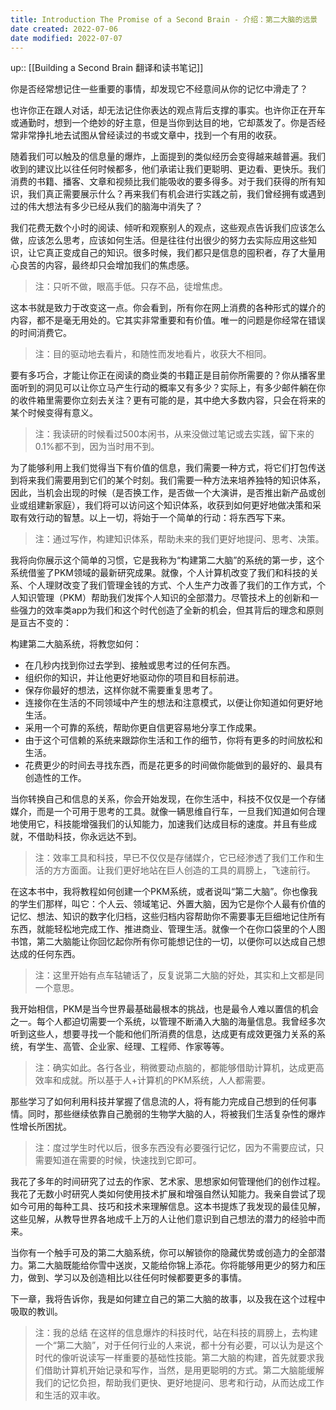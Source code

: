 ```yaml
---
title: Introduction The Promise of a Second Brain - 介绍：第二大脑的远景
date created: 2022-07-06
date modified: 2022-07-07
---
```


up:: [[Building a Second Brain 翻译和读书笔记]]

你是否经常想记住一些重要的事情，却发现它不经意间从你的记忆中滑走了？

也许你正在跟人对话，却无法记住你表达的观点背后支撑的事实。也许你正在开车或通勤时，想到一个绝妙的好主意，但是当你到达目的地，它却蒸发了。你是否经常非常挣扎地去试图从曾经读过的书或文章中，找到一个有用的收获。

随着我们可以触及的信息量的爆炸，上面提到的类似经历会变得越来越普遍。我们收到的建议比以往任何时候都多，他们承诺让我们更聪明、更边看、更快乐。我们消费的书籍、播客、文章和视频比我们能吸收的要多得多。对于我们获得的所有知识，我们真正需要展示什么？再来我们有机会进行实践之前，我们曾经拥有或遇到过的伟大想法有多少已经从我们的脑海中消失了？

我们花费无数个小时的阅读、倾听和观察别人的观点，这些观点告诉我们应该怎么做，应该怎么思考，应该如何生活。但是往往付出很少的努力去实际应用这些知识，让它真正变成自己的知识。很多时候，我们都只是信息的囤积者，存了大量用心良苦的内容，最终却只会增加我们的焦虑感。

>注：只听不做，眼高手低。只存不品，徒增焦虑。

这本书就是致力于改变这一点。你会看到，所有你在网上消费的各种形式的媒介的内容，都不是毫无用处的。它其实非常重要和有价值。唯一的问题是你经常在错误的时间消费它。

>注：目的驱动地去看片，和随性而发地看片，收获大不相同。

要有多巧合，才能让你正在阅读的商业类的书籍正是目前你所需要的？你从播客里面听到的洞见可以让你立马产生行动的概率又有多少？实际上，有多少邮件躺在你的收件箱里需要你立刻去关注？更有可能的是，其中绝大多数内容，只会在将来的某个时候变得有意义。

>注：我读研的时候看过500本闲书，从来没做过笔记或去实践，留下来的0.1%都不到，因为当时用不到。

为了能够利用上我们觉得当下有价值的信息，我们需要一种方式，将它们打包传送到将来我们需要用到它们的某个时刻。我们需要一种方法来培养独特的知识体系，因此，当机会出现的时候（是否换工作，是否做一个大演讲，是否推出新产品或创业或组建新家庭），我们将可以访问这个知识体系，收获到如何更好地做决策和采取有效行动的智慧。以上一切，将始于一个简单的行动：将东西写下来。

>注：通过写作，构建知识体系，帮助未来的我们更好地提问、思考、决策。

我将向你展示这个简单的习惯，它是我称为“构建第二大脑”的系统的第一步，这个系统借鉴了PKM领域的最新研究成果。就像，个人计算机改变了我们和科技的关系、个人理财改变了我们管理金钱的方式、个人生产力改善了我们的工作方式，个人知识管理（PKM）帮助我们发挥个人知识的全部潜力。尽管技术上的创新和一些强力的效率类app为我们和这个时代创造了全新的机会，但其背后的理念和原则是亘古不变的：

构建第二大脑系统，将教您如何：
- 在几秒内找到你过去学到、接触或思考过的任何东西。
- 组织你的知识，并让他更好地驱动你的项目和目标前进。
- 保存你最好的想法，这样你就不需要重复思考了。
- 连接你在生活的不同领域中产生的想法和注意模式，以便让你知道如何更好地生活。
- 采用一个可靠的系统，帮助你更自信更容易地分享工作成果。
- 由于这个可信赖的系统来跟踪你生活和工作的细节，你将有更多的时间放松和生活。
- 花费更少的时间去寻找东西，而是花更多的时间做你能做到的最好的、最具有创造性的工作。

当你转换自己和信息的关系，你会开始发现，在你生活中，科技不仅仅是一个存储媒介，而是一个可用于思考的工具。就像一辆思维自行车，一旦我们知道如何合理地使用它，科技能增强我们的认知能力，加速我们达成目标的速度。并且有些成就，不借助科技，你永远达不到。

>注：效率工具和科技，早已不仅仅是存储媒介，它已经渗透了我们工作和生活的方方面面。让我们更好地站在巨人创造的工具的肩膀上，飞速前行。

在这本书中，我将教程如何创建一个PKM系统，或者说叫“第二大脑”。你也像我的学生们那样，叫它：个人云、领域笔记、外置大脑，因为它是你个人最有价值的记忆、想法、知识的数字化归档，这些归档内容帮助你不需要事无巨细地记住所有东西，就能轻松地完成工作、推进商业、管理生活。就像一个在你口袋里的个人图书馆，第二大脑能让你回忆起你所有你可能想记住的一切，以便你可以达成自己想达成的任何东西。

>注：这里开始有点车轱辘话了，反复说第二大脑的好处，其实和上文都是同一个意思。

我开始相信，PKM是当今世界最基础最根本的挑战，也是最令人难以置信的机会之一。每个人都迫切需要一个系统，以管理不断涌入大脑的海量信息。我曾经多次听到这些人，想要寻找一个能和他们所消费的信息，达成更有成效更强力关系的系统，有学生、高管、企业家、经理、工程师、作家等等。

>注：确实如此。各行各业，稍微要动点脑的，都能够借助计算机，达成更高效率和成就。所以基于人+计算机的PKM系统，人人都需要。

那些学习了如何利用科技并掌握了信息流的人，将有能力完成自己想到的任何事情。同时，那些继续依靠自己脆弱的生物学大脑的人，将被我们生活复杂性的爆炸性增长所困扰。

>注：度过学生时代以后，很多东西没有必要强行记忆，因为不需要应试，只需要知道在需要的时候，快速找到它即可。

我花了多年的时间研究了过去的作家、艺术家、思想家如何管理他们的创作过程。我花了无数小时研究人类如何使用技术扩展和增强自然认知能力。我亲自尝试了现如今可用的每种工具、技巧和技术来理解信息。这本书提炼了我发现的最佳见解，这些见解，从教导世界各地成千上万的人让他们意识到自己想法的潜力的经验中而来。

当你有一个触手可及的第二大脑系统，你可以解锁你的隐藏优势或创造力的全部潜力。第二大脑既能给你雪中送炭，又能给你锦上添花。你将能够用更少的努力和压力，做到、学习以及创造相比以往任何时候都要更多的事情。

下一章，我将告诉你，我是如何建立自己的第二大脑的故事，以及我在这个过程中吸取的教训。

>注：我的总结
在这样的信息爆炸的科技时代，站在科技的肩膀上，去构建一个“第二大脑”，对于任何行业的人来说，都十分有必要，可以认为是这个时代的像听说读写一样重要的基础性技能。第二大脑的构建，首先就要求我们借助计算机开始记录和写作，当然，是用更聪明的方式。第二大脑能缓解我们的记忆负担，帮助我们更快、更好地提问、思考和行动，从而达成工作和生活的双丰收。
